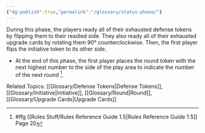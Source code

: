 ```yaml
---
{"dg-publish":true,"permalink":"/glossary/status-phase/"}
---
```


During this phase, the players ready all of their exhausted defense tokens by flipping them to their readied side. They also ready all of their exhausted upgrade cards by rotating them 90° counterclockwise. Then, the first player flips the initiative token to its other side.

- At the end of this phase, the first player places the round token with the next highest number to the side of the play area to indicate the number of the next round [^1].

Related Topics: [[Glossary/Defense Tokens\|Defense Tokens]], [[Glossary/Initiative\|Initiative]], [[Glossary/Round\|Round]], [[Glossary/Upgrade Cards\|Upgrade Cards]]

[^1]: #ffg [[Rules Stuff/Rules Reference Guide 1.5\|Rules Reference Guide 1.5]] Page 20